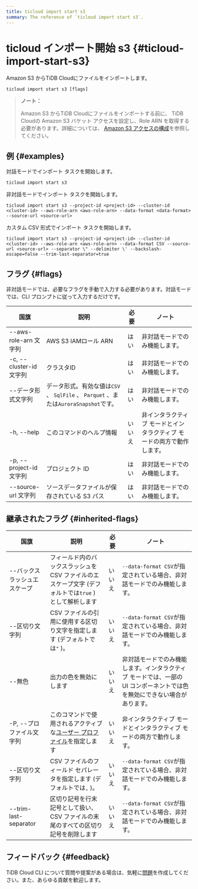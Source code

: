 ```yaml
---
title: ticloud import start s3
summary: The reference of `ticloud import start s3`.
---
```


# ticloud インポート開始 s3 {#ticloud-import-start-s3}

Amazon S3 からTiDB Cloudにファイルをインポートします。

```shell
ticloud import start s3 [flags]
```

> **ノート：**
>
> Amazon S3 からTiDB Cloudにファイルをインポートする前に、 TiDB Cloudの Amazon S3 バケット アクセスを設定し、Role ARN を取得する必要があります。詳細については、 [Amazon S3 アクセスの構成](/tidb-cloud/config-s3-and-gcs-access.md#configure-amazon-s3-access)を参照してください。

## 例 {#examples}

対話モードでインポート タスクを開始します。

```shell
ticloud import start s3
```

非対話モードでインポート タスクを開始します。

```shell
ticloud import start s3 --project-id <project-id> --cluster-id <cluster-id> --aws-role-arn <aws-role-arn> --data-format <data-format> --source-url <source-url>
```

カスタム CSV 形式でインポート タスクを開始します。

```shell
ticloud import start s3 --project-id <project-id> --cluster-id <cluster-id> --aws-role-arn <aws-role-arn> --data-format CSV --source-url <source-url> --separator \" --delimiter \' --backslash-escape=false --trim-last-separator=true
```

## フラグ {#flags}

非対話モードでは、必要なフラグを手動で入力する必要があります。対話モードでは、CLI プロンプトに従って入力するだけです。

| 国旗                   | 説明                                                               | 必要  | ノート                                  |
| -------------------- | ---------------------------------------------------------------- | --- | ------------------------------------ |
| --aws-role-arn 文字列   | AWS S3 IAMロール ARN                                                | はい  | 非対話モードでのみ機能します。                      |
| -c, --cluster-id 文字列 | クラスタID                                                           | はい  | 非対話モードでのみ機能します。                      |
| --データ形式文字列           | データ形式。有効な値は`CSV` 、 `SqlFile` 、 `Parquet` 、または`AuroraSnapshot`です。 | はい  | 非対話モードでのみ機能します。                      |
| -h, --help           | このコマンドのヘルプ情報                                                     | いいえ | 非インタラクティブ モードとインタラクティブ モードの両方で動作します。 |
| -p, --project-id 文字列 | プロジェクト ID                                                        | はい  | 非対話モードでのみ機能します。                      |
| --source-url 文字列     | ソースデータファイルが保存されている S3 パス                                         | はい  | 非対話モードでのみ機能します。                      |

## 継承されたフラグ {#inherited-flags}

| 国旗                    | 説明                                                                               | 必要  | ノート                                                             |
| --------------------- | -------------------------------------------------------------------------------- | --- | --------------------------------------------------------------- |
| --バックスラッシュエスケープ       | フィールド内のバックスラッシュを CSV ファイルのエスケープ文字 (デフォルトでは`true` ) として解析します                      | いいえ | `--data-format CSV`が指定されている場合、非対話モードでのみ機能します。                   |
| --区切り文字列              | CSV ファイルの引用に使用する区切り文字を指定します (デフォルトでは`"` )。                                       | いいえ | `--data-format CSV`が指定されている場合、非対話モードでのみ機能します。                   |
| --無色                  | 出力の色を無効にします                                                                      | いいえ | 非対話モードでのみ機能します。インタラクティブ モードでは、一部の UI コンポーネントでは色を無効にできない場合があります。 |
| -P, --プロファイル文字列       | このコマンドで使用されるアクティブな[ユーザー プロファイル](/tidb-cloud/cli-reference.md#user-profile)を指定します | いいえ | 非インタラクティブ モードとインタラクティブ モードの両方で動作します。                            |
| --区切り文字列              | CSV ファイルのフィールド セパレータを指定します (デフォルトでは`,` )。                                        | いいえ | `--data-format CSV`が指定されている場合、非対話モードでのみ機能します。                   |
| --trim-last-separator | 区切り記号を行末記号として扱い、CSV ファイルの末尾のすべての区切り記号を削除します                                      | いいえ | `--data-format CSV`が指定されている場合、非対話モードでのみ機能します。                   |

## フィードバック {#feedback}

TiDB Cloud CLI について質問や提案がある場合は、気軽に[問題](https://github.com/tidbcloud/tidbcloud-cli/issues/new/choose)を作成してください。また、あらゆる貢献を歓迎します。
